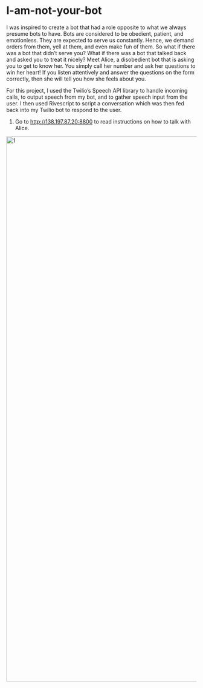 # I-am-not-your-bot

I was inspired to create a bot that had a role opposite to what we always presume bots to have. Bots are considered to be obedient, patient, and emotionless. They are expected to serve us constantly. Hence, we demand orders from them, yell at them, and even make fun of them. So what if there was a bot that didn’t serve you? What if there was a bot that talked back and asked you to treat it nicely? Meet Alice, a disobedient bot that is asking you to get to know her. You simply call her number and ask her questions to win her heart! If you listen attentively and answer the questions on the form correctly, then she will tell you how she feels about you.

For this project, I used the Twilio’s Speech API library to handle incoming calls, to output speech from my bot, and to gather speech input from the user. I then used Rivescript to script a conversation which was then fed back into my Twilio bot to respond to the user.

1. Go to http://138.197.87.20:8800 to read instructions on how to talk with Alice.
<img width="1440" alt="1" src="https://user-images.githubusercontent.com/22034616/35656713-cd5ea37e-06c6-11e8-98b0-21ea4d78e09d.png">
